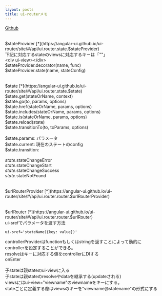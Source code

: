 ```yaml
---
layout: posts
title: ui-routerメモ 
---
```

[Github](https://github.com/angular-ui/ui-router)    
<br/>
<br/>
$stateProvider [*](https://angular-ui.github.io/ui-router/site/#/api/ui.router.state.$stateProvider)    
下記に対応するstateのviewsに対応するキーは「""」    
&lt;div ui-view&gt;&lt;/div&gt;   
$stateProvider.decorator(name, func)     
$stateProvider.state(name, stateConfig)     
<br/>
<br/>
$state [*](https://angular-ui.github.io/ui-router/site/#/api/ui.router.state.$state) 
<br/>
$state.get(stateOrName, context)     
$state.go(to, params, options)   
$state.href(stateOrName, params, options)    
$state.includes(stateOrName, params, options)    
$state.is(stateOrName, params, options)    
$state.reload(state)    
$state.transitionTo(to, toParams, options)    
<br/>
$state.params: パラメータ   
$state.current: 現在のステートのconfig  
$state.transition:   
<br/>
$state.$stateChangeError   
$state.$stateChangeStart    
$state.$stateChangeSuccess   
$state.$stateNotFound    
<br/>
<br/>
$urlRouterProvider [*](https://angular-ui.github.io/ui-router/site/#/api/ui.router.router.$urlRouterProvider)    
<br/>
<br/>
$urlRouter [*](https://angular-ui.github.io/ui-router/site/#/api/ui.router.router.$urlRouter)
<br/>
ui-srefでパラメータを渡す方法   
```
ui-sref='stateName({key: value})'
```  
controllerProviderはfunctionもしくはstringを返すことによって動的にcontrollerを設定することができる。   
resolveはキーに対応する値をcontrollerにDIする   
onEnter   
<br/>
子stateは親stateのui-viewに入る    
子stateは親stateのresolveやdataを継承する(updateされる)    
viewsにはui-view="viewname"のviewnameをキーにする。       
stateごとに定義する際はviewsのキーを"viewname@statename"の形式にする     

